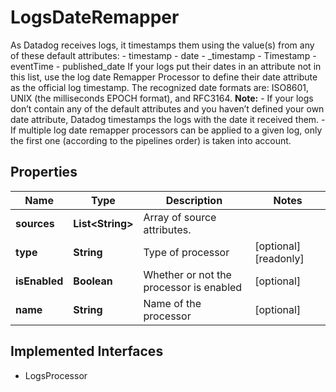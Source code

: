 

# LogsDateRemapper

As Datadog receives logs, it timestamps them using the value(s) from any of these default attributes:    - timestamp    - date    - _timestamp    - Timestamp    - eventTime    - published_date     If your logs put their dates in an attribute not in this list, use the log date Remapper Processor to define their date attribute as the official log timestamp.   The recognized date formats are: ISO8601, UNIX (the milliseconds EPOCH format), and RFC3164.    **Note:**      - If your logs don’t contain any of the default attributes and you haven’t defined your own date attribute, Datadog timestamps the logs with the date it received them.      - If multiple log date remapper processors can be applied to a given log, only the first one (according to the pipelines order) is taken into account.
## Properties

Name | Type | Description | Notes
------------ | ------------- | ------------- | -------------
**sources** | **List&lt;String&gt;** | Array of source attributes. | 
**type** | **String** | Type of processor |  [optional] [readonly]
**isEnabled** | **Boolean** | Whether or not the processor is enabled |  [optional]
**name** | **String** | Name of the processor |  [optional]


## Implemented Interfaces

* LogsProcessor


